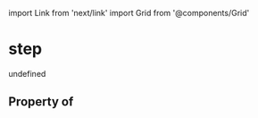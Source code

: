 import Link from 'next/link'
import Grid from '@components/Grid'

# step

undefined

## Property of



